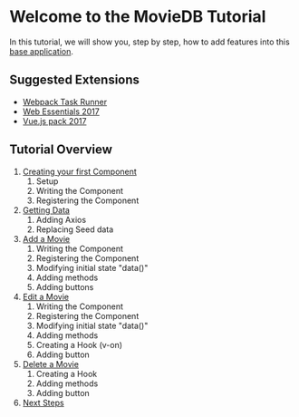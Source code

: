 # Welcome to the MovieDB Tutorial
In this tutorial, we will show you, step by step, how to add features into this [base application](BaseApplication.md). 

## Suggested Extensions
- [Webpack Task Runner](WebpackTaskRunner.md)
- [Web Essentials 2017](WebEssetials2017.md)
- [Vue.js pack 2017](Vuejspack2017.md)

## Tutorial Overview
1. [Creating your first Component](DisplayMovieComponent.md)
    1. Setup
    1. Writing the Component
    1. Registering the Component
1. [Getting Data](GettingData.md)
   1. Adding Axios
   1. Replacing Seed data 
1. [Add a Movie](AddMovieComponent.md)
    1. Writing the Component
    1. Registering the Component
    1. Modifying initial state "data()"
    1. Adding methods
    1. Adding buttons
1. [Edit a Movie](EditMovieComponent.md)
    1. Writing the Component
    1. Registering the Component
    1. Modifying initial state "data()"
    1. Adding methods
    1. Creating a Hook (v-on)
    1. Adding button
1. [Delete a Movie](DeleteMovieComponent.md)
    1. Creating a Hook
    1. Adding methods
    1. Adding button
4. [Next Steps](NextSteps.md)
